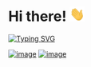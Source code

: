# Hi there! <img src="https://raw.githubusercontent.com/ABSphreak/ABSphreak/master/gifs/Hi.gif" width="30px">
      
[![Typing SVG](https://readme-typing-svg.herokuapp.com?lines=Welcome+to+my+profile+%F0%9F%A5%B0;I'm+Ilyass+Salamat+%F0%9F%98%84;I'm+a+software+engineer+%F0%9F%92%BB)](https://github.com/ily-salamat)

[![image](https://img.shields.io/badge/LinkedIn-0077B5?style=for-the-badge&logo=linkedin&logoColor=white)](https://ma.linkedin.com/in/ilyass-salamat)
[![image](https://img.shields.io/badge/Twitter-1DA1F2?style=for-the-badge&logo=twitter&logoColor=white)](https://twitter.com/ily_salamat)

